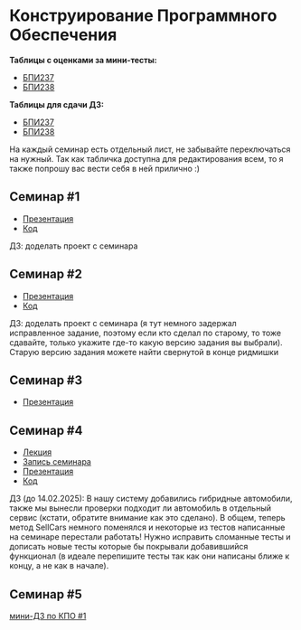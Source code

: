 # Конструирование Программного Обеспечения

**Таблицы с оценками за мини-тесты:**

* [БПИ237](https://disk.yandex.ru/i/hLnlkLSiXwNCEg)
* [БПИ238](https://disk.yandex.ru/i/ZtguzQvcBso2EA)

**Таблицы для сдачи ДЗ:**

* [БПИ237](https://disk.yandex.ru/i/4PpAPNsAh74t6g)
* [БПИ238](https://disk.yandex.ru/i/DbqA51rEkxGO9A)

На каждый семинар есть отдельный лист, не забывайте переключаться на нужный.
Так как табличка доступна для редактирования всем, то я также попрошу вас вести себя в ней прилично :)

## Семинар #1

* [Презентация](https://tvkaruba.github.io/kpo/s1/Семинар%20%231.pdf)
* [Код](https://github.com/tvkaruba/kpo/tree/master/s1/S1.PedalCarAccauntingInformationSystem)

ДЗ: доделать проект с семинара

## Семинар #2

* [Презентация](https://tvkaruba.github.io/kpo/s1/Семинар%20%232.pdf)
* [Код](https://github.com/tvkaruba/kpo/tree/master/s2/S2.HseCarShop)

ДЗ: доделать проект с семинара (я тут немного задержал исправленное задание, поэтому если кто сделал по старому, то тоже сдавайте, только укажите где-то какую версию задания вы выбрали). Старую версию задания можете найти свернутой в конце ридмишки

## Семинар #3

* [Презентация](https://tvkaruba.github.io/kpo/s3/Семинар%20%233.pdf)

## Семинар #4

* [Лекция](https://tvkaruba.github.io/kpo/s4/Лекция%20%234.pdf)
* [Запись семинара](https://disk.yandex.ru/i/xUxrn196tEar3Q)
* [Презентация](https://tvkaruba.github.io/kpo/s4/Семинар%20%234.pdf)
* [Код](https://github.com/tvkaruba/kpo/tree/master/s4/S2.HseCarShop)

ДЗ (до 14.02.2025): В нашу систему добавились гибридные автомобили, также мы вынесли проверки подходит ли автомобиль
в отдельный сервис (кстати, обратите внимание как это сделано). В общем, теперь метод SellCars немного поменялся
и некоторые из тестов написанные на семинаре перестали работать! Нужно исправить сломанные тесты и дописать
новые тесты которые бы покрывали добавившийся функционал (в идеале перепишите тесты так как они написаны ближе к концу,
а не как в начале).

## Семинар #5

[мини-ДЗ по КПО #1](https://tvkaruba.github.io/kpo/s5/КПО-мини-ДЗ_1.pdf)



